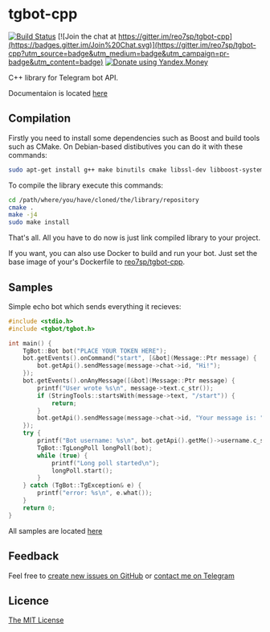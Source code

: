 # tgbot-cpp

[![Build Status](https://travis-ci.org/reo7sp/tgbot-cpp.svg?branch=master)](https://travis-ci.org/reo7sp/tgbot-cpp)
[![Join the chat at https://gitter.im/reo7sp/tgbot-cpp](https://badges.gitter.im/Join%20Chat.svg)](https://gitter.im/reo7sp/tgbot-cpp?utm_source=badge&utm_medium=badge&utm_campaign=pr-badge&utm_content=badge)
[![Donate using Yandex.Money](https://i.imgur.com/8Fi2DnS.png)](https://money.yandex.ru/to/410011554060830)

C++ library for Telegram bot API.

Documentaion is located [here](http://reo7sp.github.io/tgbot-cpp)

## Compilation

Firstly you need to install some dependencies such as Boost and build tools such as CMake. On Debian-based distibutives you can do it with these commands:
```sh
sudo apt-get install g++ make binutils cmake libssl-dev libboost-system-dev libboost-iostreams-dev libboost-test-dev
```

To compile the library execute this commands:
```sh
cd /path/where/you/have/cloned/the/library/repository
cmake .
make -j4
sudo make install
```

That's all. All you have to do now is just link compiled library to your project.

If you want, you can also use Docker to build and run your bot. Just set the base image of your's Dockerfile to [reo7sp/tgbot-cpp](https://hub.docker.com/r/reo7sp/tgbot-cpp/).

## Samples

Simple echo bot which sends everything it recieves:
```cpp
#include <stdio.h>
#include <tgbot/tgbot.h>

int main() {
    TgBot::Bot bot("PLACE YOUR TOKEN HERE");
    bot.getEvents().onCommand("start", [&bot](Message::Ptr message) {
        bot.getApi().sendMessage(message->chat->id, "Hi!");
    });
    bot.getEvents().onAnyMessage([&bot](Message::Ptr message) {
        printf("User wrote %s\n", message->text.c_str());
        if (StringTools::startsWith(message->text, "/start")) {
            return;
        }
        bot.getApi().sendMessage(message->chat->id, "Your message is: " + message->text);
    });
    try {
        printf("Bot username: %s\n", bot.getApi().getMe()->username.c_str());
        TgBot::TgLongPoll longPoll(bot);
        while (true) {
            printf("Long poll started\n");
            longPoll.start();
        }
    } catch (TgBot::TgException& e) {
        printf("error: %s\n", e.what());
    }
    return 0;
}
```

All samples are located [here](samples)

## Feedback
Feel free to [create new issues on GitHub](https://github.com/reo7sp/tgbot-cpp/issues) or [contact me on Telegram](https://telegram.me/reo7sp)

## Licence
[The MIT License](http://opensource.org/licenses/MIT)
